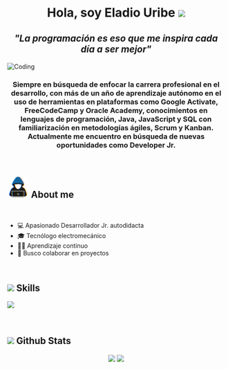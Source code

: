<h1 align="center">Hola, soy Eladio Uribe <img src="https://media.giphy.com/media/hvRJCLFzcasrR4ia7z/giphy.gif" width="35"></h1>
<h2 align="center"><em>"La programación es eso que me inspira cada día a ser mejor"</em></em></h2>

<td width="50%" align="center">

  <img align="center" alt="Coding" width="200%" height="300" src="https://repository-images.githubusercontent.com/588181932/e36ec678-7984-4cdd-8e4c-a3932772ff8e">

  
  </td>

<div id="header" align="center">
  
  <h3 align="center">Siempre en búsqueda de enfocar la carrera profesional en el desarrollo, con más de un año de aprendizaje autónomo en el uso de herramientas en plataformas como Google Activate, FreeCodeCamp y Oracle Academy, conocimientos en lenguajes de programación, Java, JavaScript y SQL con familiarización en metodologías ágiles, Scrum y Kanban.
Actualmente me encuentro en búsqueda de nuevas oportunidades como Developer Jr.</h3>
</div>


<br>




## <picture><img src = "https://github.com/0xAbdulKhalid/0xAbdulKhalid/raw/main/assets/mdImages/about_me.gif" width = 50px></picture> **About me**


<br>

- :computer: Apasionado Desarrollador Jr. autodidacta
- 🎓 Tecnólogo electromecánico
-  :student: Aprendizaje continuo
-  👯 Busco colaborar en proyectos


<br>


## <img src="https://media2.giphy.com/media/QssGEmpkyEOhBCb7e1/giphy.gif?cid=ecf05e47a0n3gi1bfqntqmob8g9aid1oyj2wr3ds3mg700bl&rid=giphy.gif" width ="25"><b> Skills</b>
<p>
  <a href="https://skillicons.dev">
    <img src="https://skillicons.dev/icons?i=git,bootstrap,css,discord,github,html,js,react,jquery,sass,redux,sqlite,vscode&perline=14" />
  </a>
</p>


<br>


## <img src="https://media.giphy.com/media/iY8CRBdQXODJSCERIr/giphy.gif" width="35"><b> Github Stats </b>
<div align="center" style="margin-bottom:200px">
  <img width=45% align="center" src="https://github-readme-stats.vercel.app/api?username=uribedeveloper&include_all_commits=true&count_private=true&show_icons=true&title_color=7A7ADB&icon_color=2234AE&text_color=D3D3D3&bg_color=0,000000,130F40"/>
  <img width=40% align="center" src="https://github-readme-stats.vercel.app/api/top-langs?username=uribedeveloper&show_icons=true&locale=en&layout=compact&title_color=7A7ADB&icon_color=2234AE&text_color=D3D3D3&bg_color=0,000000,130F40"/>
</div>


<br>









 

<!--
**uribedeveloper/uribedeveloper** is a ✨ _special_ ✨ repository because its `README.md` (this file) appears on your GitHub profile.

Here are some ideas to get you started:

- 🔭 I’m currently working on ...
- 🌱 I’m currently learning ...
- 👯 I’m looking to collaborate on ...
- 🤔 I’m looking for help with ...
- 💬 Ask me about ...
- 📫 How to reach me: ...
- 😄 Pronouns: ...
- ⚡ Fun fact: ...
-->
